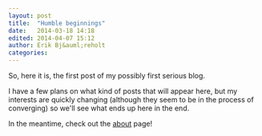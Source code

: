 ```yaml
---
layout: post
title:  "Humble beginnings"
date:   2014-03-18 14:18
edited: 2014-04-07 15:12
author: Erik Bj&auml;reholt
categories: 
---
```


So, here it is, the first post of my possibly first serious blog.

I have a few plans on what kind of posts that will appear here, but my interests are quickly changing (although they seem to be in the process of converging) so we'll see what ends up here in the end.

In the meantime, check out the <a href="/about/">about</a> page!
